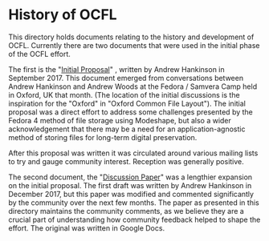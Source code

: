 # History of OCFL

This directory holds documents relating to the history and development of OCFL. Currently there are
two documents that were used in the initial phase of the OCFL effort.

The first is the "[Initial Proposal](https://ocfl.io/history/v1/content/Oxford%20Common%20Filesystem%20Layout--Initial%20Proposal.pdf)"
, written by Andrew Hankinson in September 2017. This document emerged from conversations between Andrew
Hankinson and Andrew Woods at the Fedora / Samvera Camp held in Oxford, UK that month. (The location of
the initial discussions is the inspiration for the "Oxford" in "Oxford Common File Layout"). The initial
proposal was a direct effort to address some challenges presented by the Fedora 4 method of file storage
using Modeshape, but also a wider acknowledgement that there may be a need for an application-agnostic
method of storing files for long-term digital preservation.

After this proposal was written it was circulated around various mailing lists to try and gauge community
interest. Reception was generally positive.

The second document, the "[Discussion Paper](https://ocfl.io/history/v1/content/Oxford%20Common%20Filesystem%20Layout%20-%20Discussion%20Paper%20-%202018-01-22.pdf)"
was a lengthier expansion on the initial proposal. The first draft was written by Andrew Hankinson in
December 2017, but this paper was modified and commented significantly by the community over the next few months.
The paper as presented in this directory maintains the community comments, as we believe they are a crucial
part of understanding how community feedback helped to shape the effort. The original was written in Google Docs.
